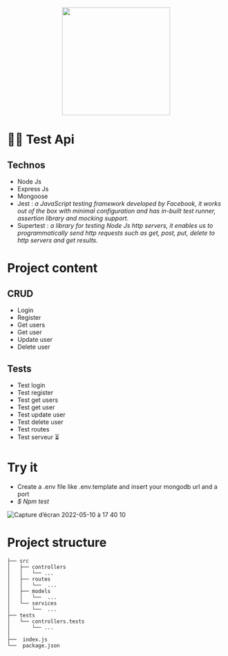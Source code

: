 
<h1 align="center">
    <img height="250" src="https://five.epicollect.net/api/internal/media/ec5-api-test?type=photo&name=logo.jpg&format=project_thumb">
</h1>

# 🕵️‍♀️ Test Api


## Technos
- Node Js 
- Express Js
- Mongoose 
- Jest : *a JavaScript testing framework developed by Facebook, it works out of the box with minimal configuration and has in-built test runner, assertion library and mocking support.*
- Supertest : *a library for testing Node Js http servers, it enables us to programmatically send http requests such as get, post, put, delete to http servers and get results.*


# Project content

## CRUD 
- Login
- Register
- Get users
- Get user
- Update user 
- Delete user

## Tests
- Test login
- Test register
- Test get users
- Test get user
- Test update user
- Test delete user
- Test routes 
- Test serveur ⏳

# Try it
- Create a .env file like .env.template and insert your mongodb url and a port
- *$ Npm test*

![Capture d’écran 2022-05-10 à 17 40 10](https://user-images.githubusercontent.com/59204034/167670009-9e11c533-52b2-43e2-af2f-f12a1de9e49f.png)


# Project structure

```shell
├── src
│   ├── controllers
│   │   └── ...
│   ├── routes
│   │   └──  ...
│   ├── models
│   │   └──  ...  
│   └── services
│       └──  ...
├── tests
│   └── controllers.tests
│       └── ...
│
├──  index.js
└──  package.json
```
